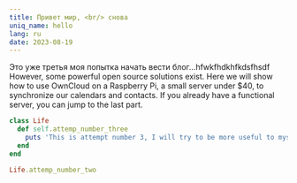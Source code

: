 ```yaml
---
title: Привет мир, <br/> снова
uniq_name: hello
lang: ru
date: 2023-08-19
---
```



Это уже третья моя попытка начать вести блог...hfwkfhdkhfkdsfhsdf
However, some powerful open source solutions exist. Here we will show how to use OwnCloud on a Raspberry Pi, a small server under $40, to synchronize our calendars and contacts. If you already have a functional server, you can jump to the last part.

```ruby
class Life
  def self.attemp_number_three
    puts 'This is attempt number 3, I will try to be more useful to myself & the world.'
  end
end

Life.attemp_number_two
```
